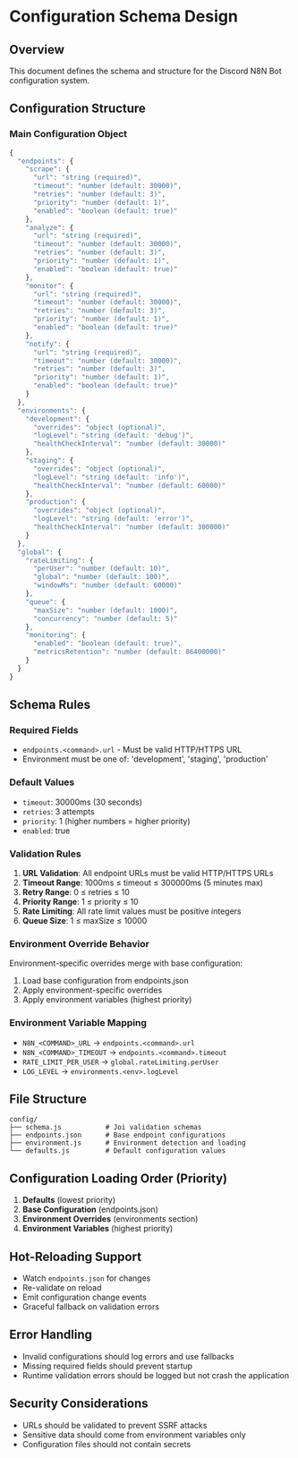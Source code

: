 # Configuration Schema Design

## Overview
This document defines the schema and structure for the Discord N8N Bot configuration system.

## Configuration Structure

### Main Configuration Object
```javascript
{
  "endpoints": {
    "scrape": {
      "url": "string (required)",
      "timeout": "number (default: 30000)",
      "retries": "number (default: 3)",
      "priority": "number (default: 1)",
      "enabled": "boolean (default: true)"
    },
    "analyze": {
      "url": "string (required)", 
      "timeout": "number (default: 30000)",
      "retries": "number (default: 3)",
      "priority": "number (default: 1)",
      "enabled": "boolean (default: true)"
    },
    "monitor": {
      "url": "string (required)",
      "timeout": "number (default: 30000)", 
      "retries": "number (default: 3)",
      "priority": "number (default: 1)",
      "enabled": "boolean (default: true)"
    },
    "notify": {
      "url": "string (required)",
      "timeout": "number (default: 30000)",
      "retries": "number (default: 3)", 
      "priority": "number (default: 1)",
      "enabled": "boolean (default: true)"
    }
  },
  "environments": {
    "development": {
      "overrides": "object (optional)",
      "logLevel": "string (default: 'debug')",
      "healthCheckInterval": "number (default: 30000)"
    },
    "staging": {
      "overrides": "object (optional)",
      "logLevel": "string (default: 'info')",
      "healthCheckInterval": "number (default: 60000)"
    },
    "production": {
      "overrides": "object (optional)",
      "logLevel": "string (default: 'error')",
      "healthCheckInterval": "number (default: 300000)"
    }
  },
  "global": {
    "rateLimiting": {
      "perUser": "number (default: 10)",
      "global": "number (default: 100)",
      "windowMs": "number (default: 60000)"
    },
    "queue": {
      "maxSize": "number (default: 1000)",
      "concurrency": "number (default: 5)"
    },
    "monitoring": {
      "enabled": "boolean (default: true)",
      "metricsRetention": "number (default: 86400000)"
    }
  }
}
```

## Schema Rules

### Required Fields
- `endpoints.<command>.url` - Must be valid HTTP/HTTPS URL
- Environment must be one of: 'development', 'staging', 'production'

### Default Values
- `timeout`: 30000ms (30 seconds)
- `retries`: 3 attempts
- `priority`: 1 (higher numbers = higher priority)
- `enabled`: true

### Validation Rules
1. **URL Validation**: All endpoint URLs must be valid HTTP/HTTPS URLs
2. **Timeout Range**: 1000ms ≤ timeout ≤ 300000ms (5 minutes max)
3. **Retry Range**: 0 ≤ retries ≤ 10
4. **Priority Range**: 1 ≤ priority ≤ 10
5. **Rate Limiting**: All rate limit values must be positive integers
6. **Queue Size**: 1 ≤ maxSize ≤ 10000

### Environment Override Behavior
Environment-specific overrides merge with base configuration:
1. Load base configuration from endpoints.json
2. Apply environment-specific overrides
3. Apply environment variables (highest priority)

### Environment Variable Mapping
- `N8N_<COMMAND>_URL` → `endpoints.<command>.url`
- `N8N_<COMMAND>_TIMEOUT` → `endpoints.<command>.timeout`
- `RATE_LIMIT_PER_USER` → `global.rateLimiting.perUser`
- `LOG_LEVEL` → `environments.<env>.logLevel`

## File Structure
```
config/
├── schema.js           # Joi validation schemas
├── endpoints.json      # Base endpoint configurations
├── environment.js      # Environment detection and loading
└── defaults.js         # Default configuration values
```

## Configuration Loading Order (Priority)
1. **Defaults** (lowest priority)
2. **Base Configuration** (endpoints.json)
3. **Environment Overrides** (environments section)
4. **Environment Variables** (highest priority)

## Hot-Reloading Support
- Watch `endpoints.json` for changes
- Re-validate on reload
- Emit configuration change events
- Graceful fallback on validation errors

## Error Handling
- Invalid configurations should log errors and use fallbacks
- Missing required fields should prevent startup
- Runtime validation errors should be logged but not crash the application

## Security Considerations
- URLs should be validated to prevent SSRF attacks
- Sensitive data should come from environment variables only
- Configuration files should not contain secrets

